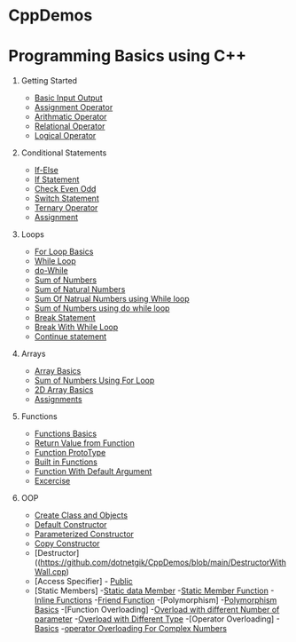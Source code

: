 # CppDemos

# Programming Basics using C++


1. Getting Started
   - [Basic Input Output](https://github.com/dotnetgik/CppDemos/blob/main/BasicInputOutput)
   - [Assignment Operator](https://github.com/dotnetgik/CppDemos/blob/main/AssignmentOperator)
   - [Arithmatic Operator](https://github.com/dotnetgik/CppDemos/blob/main/ArithmaticOperators)
   - [Relational Operator](https://github.com/dotnetgik/CppDemos/blob/main/RelationalOperators)
   - [Logical Operator](https://github.com/dotnetgik/CppDemos/blob/main/LogicalOperatprs)
2. Conditional Statements
   - [If-Else](https://github.com/dotnetgik/CppDemos/blob/main/if%20else)
   - [If Statement](https://github.com/dotnetgik/CppDemos/blob/main/ifStatement)
   - [Check Even Odd](https://github.com/dotnetgik/CppDemos/blob/main/EvenOdd)
   - [Switch Statement](https://github.com/dotnetgik/CppDemos/blob/main/Switch%20Statement)
   - [Ternary Operator](https://github.com/dotnetgik/CppDemos/blob/main/TernaryOperator)
   - [Assignment](https://github.com/dotnetgik/CppDemos/blob/main/Excercise)
   
3. Loops
    - [For Loop Basics](https://github.com/dotnetgik/CppDemos/blob/main/ForLoopBasics)
    - [While Loop](https://github.com/dotnetgik/CppDemos/blob/main/while%20loop)
    - [do-While](https://github.com/dotnetgik/CppDemos/blob/main/dowhilebasics.cpp)
    - [Sum of Numbers](https://github.com/dotnetgik/CppDemos/blob/main/SumOfPositiveNumbers)
    - [Sum of Natural Numbers](https://github.com/dotnetgik/CppDemos/blob/main/Sumofnaturalnumber.cpp)
    - [Sum Of Natrual Numbers using While loop](https://github.com/dotnetgik/CppDemos/blob/main/Sumofnaturalnumberusingwhileloop.cpp)
    - [Sum of Numbers using do while loop](https://github.com/dotnetgik/CppDemos/blob/main/dowhilesum.cpp)
    - [Break Statement](https://github.com/dotnetgik/CppDemos/blob/main/breakStatement.cpp)
    - [Break With While Loop](https://github.com/dotnetgik/CppDemos/blob/main/breakStatement.cpp)
    - [Continue statement](https://github.com/dotnetgik/CppDemos/blob/main/continueStatementDemo.cpp)

4. Arrays
    - [Array Basics](https://github.com/dotnetgik/CppDemos/blob/main/ArrayBasics.cpp)
    - [Sum of Numbers Using For Loop](https://github.com/dotnetgik/CppDemos/blob/main/ArraySumUsingForLoop.cpp)
    - [2D Array Basics](https://github.com/dotnetgik/CppDemos/blob/main/Input2DArray.cpp)
    - [Assignments](https://github.com/dotnetgik/CppDemos/blob/main/ArrayAssignments)
5. Functions
    - [Functions Basics](https://github.com/dotnetgik/CppDemos/blob/main/FunctionsDemo.cpp)
    - [Return Value from Function](https://github.com/dotnetgik/CppDemos/blob/main/FunctionsDemo.cpp)
    - [Function ProtoType](https://github.com/dotnetgik/CppDemos/blob/main/FunctionProtoType.cpp)
    - [Built in Functions](https://github.com/dotnetgik/CppDemos/blob/main/BuiltInFunctionsDemo.cpp)
    - [Function With Default Argument](https://github.com/dotnetgik/CppDemos/blob/main/DefaultArguments.cpp)
    - [Excercise](https://github.com/dotnetgik/CppDemos/blob/main/Excercise)
 6. OOP
    - [Create Class and Objects](https://github.com/dotnetgik/CppDemos/blob/main/ClassDemos.cpp)
    - [Default Constructor](https://github.com/dotnetgik/CppDemos/blob/main/DefaultConstructor.cpp)
    - [Parameterized Constructor](https://github.com/dotnetgik/CppDemos/blob/main/ParameterizedConstructor.cpp)
    - [Copy Constructor](https://github.com/dotnetgik/CppDemos/blob/main/CopyConstructor.cpp)
    - [Destructor]((https://github.com/dotnetgik/CppDemos/blob/main/DestructorWithWall.cpp)
    - [Access Specifier]
          - [Public](https://github.com/dotnetgik/CppDemos/blob/main/PublicAccessSpecifier.cpp)
     - [Static Members]
          -[Static data Member](https://github.com/dotnetgik/CppDemos/blob/main/StaticDataMember)
          -[Static Member Function](https://github.com/dotnetgik/CppDemos/blob/main/StaticMemberFunction)
     -[Inline Functions](https://github.com/dotnetgik/CppDemos/blob/main/InlineFunction.cpp)
     -[Friend Function](https://github.com/dotnetgik/CppDemos/blob/main/FriendFunction)
     -[Polymorphism]
         -[Polymorphism Basics](https://github.com/dotnetgik/CppDemos/blob/main/PolymorphisamBasics.cpp)
         -[Function Overloading]
             -[Overload with different Number of parameter](https://github.com/dotnetgik/CppDemos/blob/main/OverloadWithDifferentNumbers)
             -[Overload with Different Type](https://github.com/dotnetgik/CppDemos/blob/main/OverloadWithDifferntTypes)
          -[Operator Overloading]
              -[Basics](https://github.com/dotnetgik/CppDemos/blob/main/OperatorOverloadingBasics.cpp)
              -[operator Overloading For Complex Numbers](https://github.com/dotnetgik/CppDemos/blob/main/OverloadinComplexNumbers.cpp)
